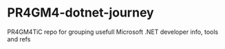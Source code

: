 # PR4GM4-dotnet-journey
PR4GM4TiC repo for grouping usefull Microsoft .NET developer info, tools and refs
